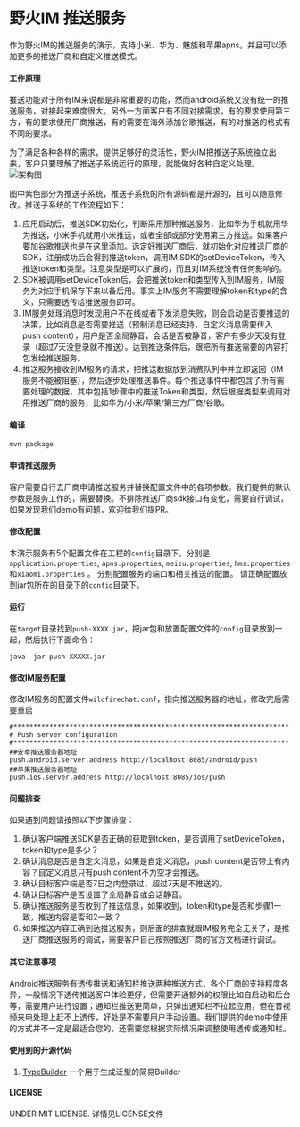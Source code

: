# 野火IM 推送服务
作为野火IM的推送服务的演示，支持小米、华为、魅族和苹果apns。并且可以添加更多的推送厂商和自定义推送模式。

#### 工作原理
推送功能对于所有IM来说都是非常重要的功能，然而android系统又没有统一的推送服务，对接起来难度很大。另外一方面客户有不同对接需求，有的要求使用第三方，有的要求使用厂商推送，有的需要在海外添加谷歌推送，有的对推送的格式有不同的要求。

为了满足各种各样的需求，提供足够好的灵活性，野火IM把推送子系统独立出来，客户只要理解了推送子系统运行的原理，就能做好各种自定义处理。
![架构图](https://docs.wildfirechat.cn/architecture/wildfire_architecture.png)

图中紫色部分为推送子系统，推送子系统的所有源码都是开源的，且可以随意修改。推送子系统的工作流程如下：
1. 应用启动后，推送SDK初始化，判断采用那种推送服务，比如华为手机就用华为推送，小米手机就用小米推送，或者全部或部分使用第三方推送。如果客户要加谷歌推送也是在这里添加。选定好推送厂商后，就初始化对应推送厂商的SDK，注册成功后会得到推送token，调用IM SDK的setDeviceToken，传入推送token和类型。注意类型是可以扩展的，而且对IM系统没有任何影响的。
2. SDK被调用setDeviceToken后，会把推送token和类型传入到IM服务，IM服务为对应手机保存下来以备后用。事实上IM服务不需要理解token和type的含义，只需要透传给推送服务即可。
3. IM服务处理消息时发现用户不在线或者下发消息失败，则会启动是否要推送的决策，比如消息是否需要推送（预制消息已经支持，自定义消息需要传入push content），用户是否全局静音，会话是否被静音，客户有多少天没有登录（超过7天没登录就不推送）。达到推送条件后，跟把所有推送需要的内容打包发给推送服务。
4. 推送服务接收到IM服务的请求，把推送数据放到消费队列中并立即返回（IM服务不能被阻塞），然后逐步处理推送事件。每个推送事件中都包含了所有需要处理的数据，其中包括1步骤中的推送Token和类型，然后根据类型来调用对用推送厂商的服务，比如华为/小米/苹果/第三方厂商/谷歌。

#### 编译
```
mvn package
```

#### 申请推送服务
客户需要自行去厂商申请推送服务并替换配置文件中的各项参数。我们提供的默认参数是服务工作的，需要替换。不排除推送厂商sdk接口有变化，需要自行调试，如果发现我们demo有问题，欢迎给我们提PR。

#### 修改配置
本演示服务有5个配置文件在工程的```config```目录下，分别是```application.properties```, ```apns.properties```, ```meizu.properties```, ```hms.properties```和```xiaomi.properties``` 。
分别配置服务的端口和相关推送的配置。
请正确配置放到jar包所在的目录下的```config```目录下。


#### 运行
在```target```目录找到```push-XXXX.jar```，把jar包和放置配置文件的```config```目录放到一起，然后执行下面命令：
```
java -jar push-XXXXX.jar
```

#### 修改IM服务配置
修改IM服务的配置文件```wildfirechat.conf```，指向推送服务器的地址，修改完后需要重启
```
#*********************************************************************
# Push server configuration
#*********************************************************************
##安卓推送服务器地址
push.android.server.address http://localhost:8085/android/push
##苹果推送服务器地址
push.ios.server.address http://localhost:8085/ios/push
```

#### 问题排查
如果遇到问题请按照以下步骤排查：
1. 确认客户端推送SDK是否正确的获取到token，是否调用了setDeviceToken，token和type是多少？
2. 确认消息是否是自定义消息，如果是自定义消息，push content是否带上有内容？自定义消息只有push content不为空才会推送。
3. 确认目标客户端是否7日之内登录过，超过7天是不推送的。
4. 确认目标客户是否设置了全局静音或会话静音。
5. 确认推送服务是否收到了推送信息，如果收到，token和type是否和步骤1一致，推送内容是否和2一致？
6. 如果推送内容正确到达推送服务，则后面的排查就跟IM服务完全无关了，是推送厂商推送服务的调试，需要客户自己按照推送厂商的官方文档进行调试。

#### 其它注意事项
Android推送服务有透传推送和通知栏推送两种推送方式，各个厂商的支持程度各异，一般情况下透传推送客户体验更好，但需要开通额外的权限比如自启动和后台等，需要用户进行设置；通知栏推送更简单，只弹出通知栏不拉起应用，但在音视频来电处理上赶不上透传，好处是不需要用户手动设置。我们提供的demo中使用的方式并不一定是最适合您的，还需要您根据实际情况来调整使用透传或通知栏。

#### 使用到的开源代码
1. [TypeBuilder](https://github.com/ikidou/TypeBuilder) 一个用于生成泛型的简易Builder

#### LICENSE
UNDER MIT LICENSE. 详情见LICENSE文件
